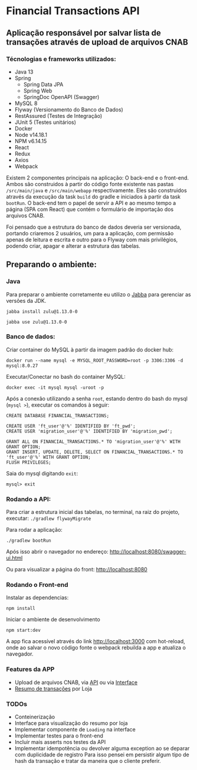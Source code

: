 # Financial Transactions API

## Aplicação responsável por salvar lista de transações através de upload de arquivos CNAB

### Técnologias e frameworks utilizados:
- Java 13
- Spring 
  - Spring Data JPA
  - Spring Web
  - SpringDoc OpenAPI (Swagger)
- MySQL 8
- Flyway (Versionamento do Banco de Dados)
- RestAssured (Testes de Integração)
- JUnit 5 (Testes unitários)
- Docker
- Node v14.18.1
- NPM v6.14.15
- React
- Redux
- Axios
- Webpack

Existem 2 componentes principais na aplicação: O back-end e o front-end. Ambos são construidos à partir do código fonte existente nas pastas `/src/main/java` e `/src/main/webapp` respectivamente. Eles são construidos através da execução da task `build` do gradle e iniciados à partir da task `bootRun`. O back-end tem o papel de servir a API e ao mesmo tempo a página (SPA com React) que contém o formulário de importação dos arquivos CNAB.

Foi pensado que a estrutura do banco de dados deveria ser versionada, portando criaremos 2 usuários, 
um para a aplicação, com permissão apenas de leitura e escrita e outro para o Flyway com
mais privilégios, podendo criar, apagar e alterar a estrutura das tabelas.  

## Preparando o ambiente:

### Java
Para preparar o ambiente corretamente eu utilizo o [Jabba](https://github.com/shyiko/jabba) para gerenciar as versões da JDK.

`jabba install zulu@1.13.0-0`

`jabba use zulu@1.13.0-0`

### Banco de dados:

Criar container do MySQL à partir da imagem padrão do docker hub:

`docker run --name mysql -e MYSQL_ROOT_PASSWORD=root -p 3306:3306 -d mysql:8.0.27`

Executar/Conectar no bash do container MySQL:

`docker exec -it mysql mysql -uroot -p`

Após a conexão utilizando a senha `root`, estando dentro do bash do mysql (`mysql >`), executar os comandos à seguir:

```
CREATE DATABASE FINANCIAL_TRANSACTIONS;

CREATE USER 'ft_user'@'%' IDENTIFIED BY 'ft_pwd';
CREATE USER 'migration_user'@'%' IDENTIFIED BY 'migration_pwd';

GRANT ALL ON FINANCIAL_TRANSACTIONS.* TO 'migration_user'@'%' WITH GRANT OPTION;
GRANT INSERT, UPDATE, DELETE, SELECT ON FINANCIAL_TRANSACTIONS.* TO 'ft_user'@'%' WITH GRANT OPTION;
FLUSH PRIVILEGES;
```
Saia do mysql digitando `exit`:

`mysql> exit` 


### Rodando a API:

Para criar a estrutura inicial das tabelas, no terminal, na raiz do projeto, executar:
`./gradlew flywayMigrate`

Para rodar a aplicação:

`./gradlew bootRun`

Após isso abrir o navegador no endereço: [http://localhost:8080/swagger-ui.html](http://localhost:8080/swagger-ui.html)

Ou para visualizar a página do front: [http://localhost:8080](http://localhost:8080)

### Rodando o Front-end

Instalar as dependencias:

`npm install`

Iniciar o ambiente de desenvolvimento

`npm start:dev`

A app fica acessível através do link [http://localhost:3000](http://localhost:3000) com hot-reload, onde ao salvar o novo código fonte o webpack rebuilda a app e atualiza o navegador.


### Features da APP
- Upload de arquivos CNAB, via [API](http://localhost:8080/swagger-ui/index.html?configUrl=/v3/api-docs/swagger-config#/transaction-resource/uploadTransactionsFile) ou via [Interface](http://localhost:8080/)
- [Resumo de transações](http://localhost:8080/swagger-ui/index.html?configUrl=/v3/api-docs/swagger-config#/transaction-resource/getTransactionsResumeByStoreName) por Loja

### TODOs
- Conteinerização
- Interface para visualização do resumo por loja
- Implementar componente de `Loading` na interface
- Implementar testes para o front-end
- Incluir mais asserts nos testes da API
- Implementar idempotência ou devolver alguma exception ao se deparar com duplicidade de registro
  Para isso pensei em persistir algum tipo de hash da transação e tratar da maneira que o cliente preferir.
